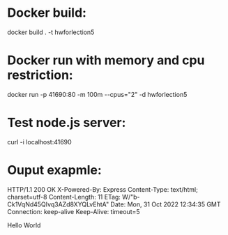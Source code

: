 # Docker build:
docker build . -t hwforlection5

# Docker run with memory and cpu restriction:
docker run -p 41690:80 -m 100m --cpus="2"  -d hwforlection5

# Test node.js server:
curl -i localhost:41690

# Ouput exapmle:
HTTP/1.1 200 OK
X-Powered-By: Express
Content-Type: text/html; charset=utf-8
Content-Length: 11
ETag: W/"b-Ck1VqNd45QIvq3AZd8XYQLvEhtA"
Date: Mon, 31 Oct 2022 12:34:35 GMT
Connection: keep-alive
Keep-Alive: timeout=5

Hello World